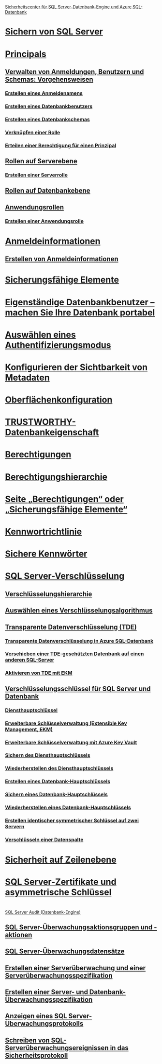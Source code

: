 # 
  [Sicherheitscenter für SQL Server-Datenbank-Engine und Azure SQL-Datenbank](security-center-for-sql-server-database-engine-and-azure-sql-database.md)
# [Sichern von SQL Server](securing-sql-server.md)
# [Principals](authentication-access/principals-database-engine.md)
## [Verwalten von Anmeldungen, Benutzern und Schemas: Vorgehensweisen](authentication-access/managing-logins-users-and-schemas-how-to-topics.md)
### [Erstellen eines Anmeldenamens](authentication-access/create-a-login.md)
### [Erstellen eines Datenbankbenutzers](authentication-access/create-a-database-user.md)
### [Erstellen eines Datenbankschemas](authentication-access/create-a-database-schema.md)
### [Verknüpfen einer Rolle](authentication-access/join-a-role.md)
### [Erteilen einer Berechtigung für einen Prinzipal](authentication-access/grant-a-permission-to-a-principal.md)
## [Rollen auf Serverebene](authentication-access/server-level-roles.md)
### [Erstellen einer Serverrolle](authentication-access/create-a-server-role.md)
## [Rollen auf Datenbankebene](authentication-access/database-level-roles.md)
## [Anwendungsrollen](authentication-access/application-roles.md)
### [Erstellen einer Anwendungsrolle](authentication-access/create-an-application-role.md)
# [Anmeldeinformationen](authentication-access/credentials-database-engine.md)
## [Erstellen von Anmeldeinformationen](authentication-access/create-a-credential.md)
# [Sicherungsfähige Elemente](securables.md)
# [Eigenständige Datenbankbenutzer – machen Sie Ihre Datenbank portabel](contained-database-users-making-your-database-portable.md)
# [Auswählen eines Authentifizierungsmodus](choose-an-authentication-mode.md)
# [Konfigurieren der Sichtbarkeit von Metadaten](metadata-visibility-configuration.md)
# [Oberflächenkonfiguration](surface-area-configuration.md)
# [TRUSTWORTHY-Datenbankeigenschaft](trustworthy-database-property.md)
# [Berechtigungen](permissions-database-engine.md)
# [Berechtigungshierarchie](permissions-hierarchy-database-engine.md)
# [Seite „Berechtigungen“ oder „Sicherungsfähige Elemente“](permissions-or-securables-page.md)
# [Kennwortrichtlinie](password-policy.md)
# [Sichere Kennwörter](strong-passwords.md)
# [SQL Server-Verschlüsselung](encryption/sql-server-encryption.md)
## [Verschlüsselungshierarchie](encryption/encryption-hierarchy.md)
## [Auswählen eines Verschlüsselungsalgorithmus](encryption/choose-an-encryption-algorithm.md)
## [Transparente Datenverschlüsselung (TDE)](encryption/transparent-data-encryption.md)
### [Transparente Datenverschlüsselung in Azure SQL-Datenbank](dbengine-transparent-data-encryption-with-azure-sql-database.md)
### [Verschieben einer TDE-geschützten Datenbank auf einen anderen SQL-Server](encryption/move-a-tde-protected-database-to-another-sql-server.md)
### [Aktivieren von TDE mit EKM](encryption/enable-tde-on-sql-server-using-ekm.md)
## [Verschlüsselungsschlüssel für SQL Server und Datenbank](encryption/sql-server-and-database-encryption-keys-database-engine.md)
### [Diensthauptschlüssel](encryption/service-master-key.md)
### [Erweiterbare Schlüsselverwaltung (Extensible Key Management, EKM)](encryption/extensible-key-management-ekm.md)
### [Erweiterbare Schlüsselverwaltung mit Azure Key Vault](encryption/extensible-key-management-using-azure-key-vault-sql-server.md)
### [Sichern des Diensthauptschlüssels](encryption/back-up-the-service-master-key.md)
### [Wiederherstellen des Diensthauptschlüssels](encryption/restore-the-service-master-key.md)
### [Erstellen eines Datenbank-Hauptschlüssels](encryption/create-a-database-master-key.md)
### [Sichern eines Datenbank-Hauptschlüssels](encryption/back-up-a-database-master-key.md)
### [Wiederherstellen eines Datenbank-Hauptschlüssels](encryption/restore-a-database-master-key.md)
### [Erstellen identischer symmetrischer Schlüssel auf zwei Servern](encryption/create-identical-symmetric-keys-on-two-servers.md)
### [Verschlüsseln einer Datenspalte](encryption/encrypt-a-column-of-data.md)
# [Sicherheit auf Zeilenebene](row-level-security.md)
# [SQL Server-Zertifikate und asymmetrische Schlüssel](sql-server-certificates-and-asymmetric-keys.md)
# 
  [SQL Server Audit (Datenbank-Engine)](auditing/sql-server-audit-database-engine.md)
## [SQL Server-Überwachungsaktionsgruppen und -aktionen](auditing/sql-server-audit-action-groups-and-actions.md)
## [SQL Server-Überwachungsdatensätze](auditing/sql-server-audit-records.md)
## [Erstellen einer Serverüberwachung und einer Serverüberwachungsspezifikation](auditing/create-a-server-audit-and-server-audit-specification.md)
## [Erstellen einer Server- und Datenbank-Überwachungsspezifikation](auditing/create-a-server-audit-and-database-audit-specification.md)
## [Anzeigen eines SQL Server-Überwachungsprotokolls](auditing/view-a-sql-server-audit-log.md)
## [Schreiben von SQL-Serverüberwachungsereignissen in das Sicherheitsprotokoll](auditing/write-sql-server-audit-events-to-the-security-log.md)
